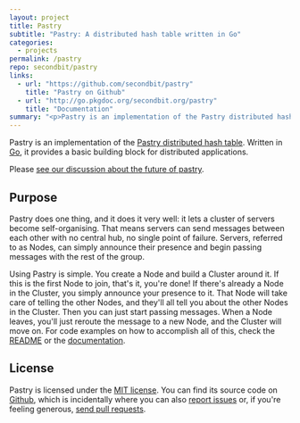```yaml
---
layout: project
title: Pastry
subtitle: "Pastry: A distributed hash table written in Go"
categories:
  - projects
permalink: /pastry
repo: secondbit/pastry
links:
  - url: "https://github.com/secondbit/pastry"
    title: "Pastry on Github"
  - url: "http://go.pkgdoc.org/secondbit.org/pastry"
    title: "Documentation"
summary: "<p>Pastry is an implementation of the Pastry distributed hash table algorithm. Written in Go, it provides a basic building block for distributed applications.</p>"
---
```

Pastry is an implementation of the [Pastry distributed hash table](http://www.wikipedia.org/wiki/Pastry_%28DHT%29). Written in [Go](http://www.golang.org), it provides a basic building block for distributed applications.

<!-- break -->

Please [see our discussion about the future of pastry](https://github.com/secondbit/pastry/issues/7).

## Purpose

Pastry does one thing, and it does it very well: it lets a cluster of servers become self-organising. That means servers can send messages between each other with no central hub, no single point of failure. Servers, referred to as Nodes, can simply announce their presence and begin passing messages with the rest of the group.

Using Pastry is simple. You create a Node and build a Cluster around it. If this is the first Node to join, that's it, you're done! If there's already a Node in the Cluster, you simply announce your presence to it. That Node will take care of telling the other Nodes, and they'll all tell you about the other Nodes in the Cluster. Then you can just start passing messages. When a Node leaves, you'll just reroute the message to a new Node, and the Cluster will move on. For code examples on how to accomplish all of this, check the [README](https://github.com/secondbit/pastry/#use) or the [documentation](http://go.pkgdoc.org/secondbit.org/pastry).

## License

Pastry is licensed under the [MIT license](http://opensource.org/licenses/MIT). You can find its source code on [Github](https://github.com/secondbit/pastry), which is incidentally where you can also [report issues](https://github.com/secondbit/pastry/issues/new) or, if you're feeling generous, [send pull requests](https://github.com/secondbit/pastry/pull/new/master).
